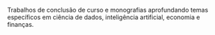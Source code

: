 Trabalhos de conclusão de curso e monografias aprofundando temas específicos em ciência de dados, inteligência artificial, economia e finanças.
